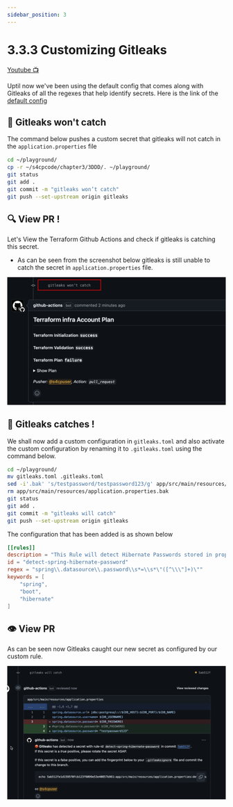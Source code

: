 ```yaml
---
sidebar_position: 3
---
```


# 3.3.3 Customizing Gitleaks

[Youtube 📺](https://www.youtube.com/watch?v=Am9417a87zU&t=4301s)

Uptil now we've been using the default config that comes along with Gitleaks of all the regexes that help identify secrets. Here is the link of the [default config](https://github.com/gitleaks/gitleaks/blob/master/config/gitleaks.toml)

## 🚫 Gitleaks won't catch

The command below pushes a custom secret that gitleaks will not catch in the `application.properties` file

```bash
cd ~/playground/
cp -r ~/s4cpcode/chapter3/3DDD/. ~/playground/
git status
git add .
git commit -m "gitleaks won’t catch"
git push --set-upstream origin gitleaks
```

## 🔍 View PR !

Let's View the Terraform Github Actions and check if gitleaks is catching this secret.

- As can be seen from the screenshot below gitleaks is still unable to catch the secret in `application.properties` file.

![](img/gitleaks_wont_catch.png)

## 🎣 Gitleaks catches !

We shall now add a custom configuration in `gitleaks.toml` and also activate the custom configuration by renaming it to `.gitleaks.toml` using the command below.

```bash
cd ~/playground/
mv gitleaks.toml .gitleaks.toml
sed -i'.bak' 's/testpassword/testpassword123/g' app/src/main/resources/application.properties
rm app/src/main/resources/application.properties.bak
git status
git add .
git commit -m "gitleaks will catch"
git push --set-upstream origin gitleaks
```

The configuration that has been added is as shown below

```toml
[[rules]]
description = "This Rule will detect Hibernate Passwords stored in properties file"
id = "detect-spring-hibernate-password"
regex = "spring\\.datasource\\.password\\s*=\\s*\"([^\\\"]+)\""
keywords = [
    "spring",
    "boot",
    "hibernate"
]
```

## 👁️ View PR

As can be seen now Gitleaks caught our new secret as configured by our custom rule.

![](img/gitleaks_will_catch.png)
